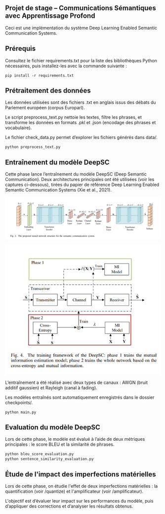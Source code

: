 ## Projet de stage – Communications Sémantiques avec Apprentissage Profond
Ceci est une implémentation du système Deep Learning Enabled Semantic Communication Systems.

## Prérequis
Consultez le fichier requirements.txt pour la liste des bibliothèques Python nécessaires, puis installez-les avec la commande suivante :
```shell
pip install -r requirements.txt
```
  
## Prétraitement des données
Les données utilisées sont des fichiers .txt en anglais issus des débats du Parlement européen (corpus Europarl).

Le script preprocess_text.py nettoie les textes, filtre les phrases, et transforme les données en formats .pkl et .json (encodage des phrases et vocabulaire).

Le fichier check_data.py permet d’explorer les fichiers générés dans data/.

```shell
python preprocess_text.py
```
## Entraînement du modèle DeepSC
Cette phase lance l’entraînement du modèle DeepSC (Deep Semantic Communication).
Deux architectures principales ont été utilisées (voir les captures ci-dessous), tirées du papier de référence Deep Learning Enabled Semantic Communication Systems (Xie et al., 2021).

![Architecture de DeepSC (voir models/transceiver.py](images/deepsc_architecture.png)

![Les deux phases de l’entraînement ](images/entrainement_phases.png)

L’entraînement a été réalisé avec deux types de canaux : AWGN (bruit additif gaussien) et Rayleigh (canal à fading).

Les modèles entraînés sont automatiquement enregistrés dans le dossier checkpoints/.

```shell
python main.py
```
## Evaluation du modèle DeepSC
Lors de cette phase, le modèle est évalué à l’aide de deux métriques principales : le score BLEU et la similarité de phrases.

```shell
python bleu_score_evaluation.py
python sentence_similarity_evaluation.py
```
## Étude de l'impact des imperfections matérielles
Lors de cette phase, on étudie l'effet de deux imperfections matérielles : la quantification (voir /quantize) et l'amplificateur (voir /amplificateur).

L'objectif est d’évaluer leur impact sur les performances du modèle, puis d’appliquer des corrections et d’analyser les résultats obtenus.




